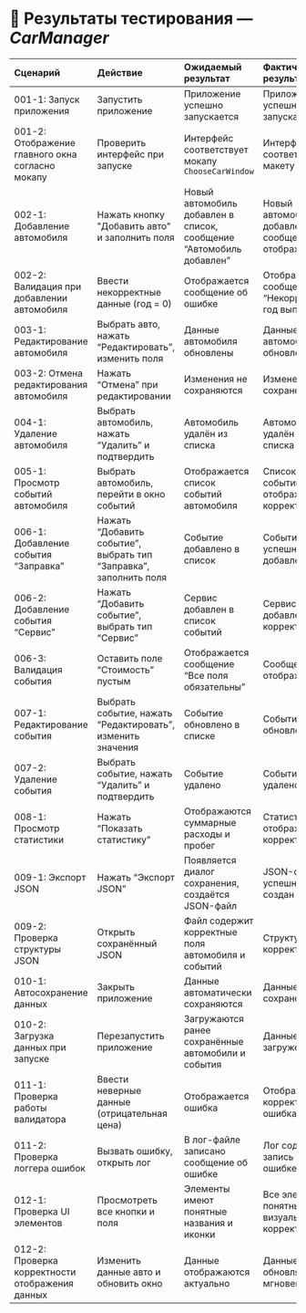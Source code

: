 # 🧩 Результаты тестирования — *CarManager*

| Cценарий                                         | Действие                                                          | Ожидаемый результат                                                 | Фактический результат                             | Оценка         |
| :----------------------------------------------- | :---------------------------------------------------------------- | :------------------------------------------------------------------ | :------------------------------------------------ | :------------- |
| 001-1: Запуск приложения                         | Запустить приложение                                              | Приложение успешно запускается                                      | Приложение успешно запускается                    | ✅ Тест пройден |
| 001-2: Отображение главного окна согласно мокапу | Проверить интерфейс при запуске                                   | Интерфейс соответствует мокапу `ChooseCarWindow`                    | Интерфейс соответствует макету                    | ✅ Тест пройден |
| 002-1: Добавление автомобиля                     | Нажать кнопку "Добавить авто" и заполнить поля                    | Новый автомобиль добавлен в список, сообщение “Автомобиль добавлен” | Новый автомобиль добавлен, сообщение отображается | ✅ Тест пройден |
| 002-2: Валидация при добавлении автомобиля       | Ввести некорректные данные (год = 0)                              | Отображается сообщение об ошибке                                    | Отображается сообщение “Некорректный год выпуска” | ✅ Тест пройден |
| 003-1: Редактирование автомобиля                 | Выбрать авто, нажать “Редактировать”, изменить поля               | Данные автомобиля обновлены                                         | Данные автомобиля обновлены                       | ✅ Тест пройден |
| 003-2: Отмена редактирования автомобиля          | Нажать “Отмена” при редактировании                                | Изменения не сохраняются                                            | Изменения не сохранены                            | ✅ Тест пройден |
| 004-1: Удаление автомобиля                       | Выбрать автомобиль, нажать “Удалить” и подтвердить                | Автомобиль удалён из списка                                         | Автомобиль удалён из списка                       | ✅ Тест пройден |
| 005-1: Просмотр событий автомобиля               | Выбрать автомобиль, перейти в окно событий                        | Отображается список событий автомобиля                              | Список событий отображается корректно             | ✅ Тест пройден |
| 006-1: Добавление события “Заправка”             | Нажать “Добавить событие”, выбрать тип “Заправка”, заполнить поля | Событие добавлено в список                                          | Событие успешно добавлено                         | ✅ Тест пройден |
| 006-2: Добавление события “Сервис”               | Нажать “Добавить событие”, выбрать тип “Сервис”                   | Сервис добавлен в список событий                                    | Сервис добавлен корректно                         | ✅ Тест пройден |
| 006-3: Валидация события                         | Оставить поле “Стоимость” пустым                                  | Отображается сообщение “Все поля обязательны”                       | Сообщение отображается                            | ✅ Тест пройден |
| 007-1: Редактирование события                    | Выбрать событие, нажать “Редактировать”, изменить значения        | Событие обновлено в списке                                          | Событие обновлено                                 | ✅ Тест пройден |
| 007-2: Удаление события                          | Выбрать событие, нажать “Удалить” и подтвердить                   | Событие удалено                                                     | Событие удалено                                   | ✅ Тест пройден |
| 008-1: Просмотр статистики                       | Нажать “Показать статистику”                                      | Отображаются суммарные расходы и пробег                             | Статистика отображается корректно                 | ✅ Тест пройден |
| 009-1: Экспорт JSON                              | Нажать “Экспорт JSON”                                             | Появляется диалог сохранения, создаётся JSON-файл                   | JSON-файл успешно создан                          | ✅ Тест пройден |
| 009-2: Проверка структуры JSON                   | Открыть сохранённый JSON                                          | Файл содержит корректные поля автомобиля и событий                  | Структура корректна                               | ✅ Тест пройден |
| 010-1: Автосохранение данных                     | Закрыть приложение                                                | Данные автоматически сохраняются                                    | Данные сохранены                                  | ✅ Тест пройден |
| 010-2: Загрузка данных при запуске               | Перезапустить приложение                                          | Загружаются ранее сохранённые автомобили и события                  | Данные загружены                                  | ✅ Тест пройден |
| 011-1: Проверка работы валидатора                | Ввести неверные данные (отрицательная цена)                       | Отображается ошибка                                                 | Отображается корректная ошибка                    | ✅ Тест пройден |
| 011-2: Проверка логгера ошибок                   | Вызвать ошибку, открыть лог                                       | В лог-файле записано сообщение об ошибке                            | Лог содержит запись об ошибке                     | ✅ Тест пройден |
| 012-1: Проверка UI элементов                     | Просмотреть все кнопки и поля                                     | Элементы имеют понятные названия и иконки                           | Все элементы понятны и визуально корректны        | ✅ Тест пройден |
| 012-2: Проверка корректности отображения данных  | Изменить данные авто и обновить окно                              | Данные отображаются актуально                                       | Данные обновляются мгновенно                      | ✅ Тест пройден |
